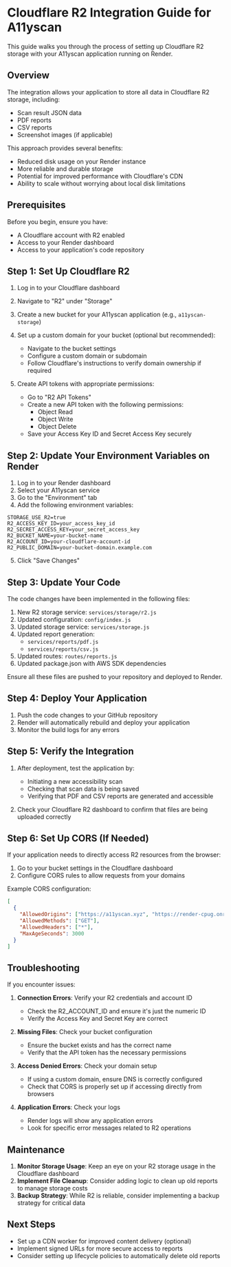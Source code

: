 # Cloudflare R2 Integration Guide for A11yscan

This guide walks you through the process of setting up Cloudflare R2 storage with your A11yscan application running on Render.

## Overview

The integration allows your application to store all data in Cloudflare R2 storage, including:
- Scan result JSON data
- PDF reports
- CSV reports
- Screenshot images (if applicable)

This approach provides several benefits:
- Reduced disk usage on your Render instance
- More reliable and durable storage
- Potential for improved performance with Cloudflare's CDN
- Ability to scale without worrying about local disk limitations

## Prerequisites

Before you begin, ensure you have:
- A Cloudflare account with R2 enabled
- Access to your Render dashboard
- Access to your application's code repository

## Step 1: Set Up Cloudflare R2

1. Log in to your Cloudflare dashboard
2. Navigate to "R2" under "Storage"
3. Create a new bucket for your A11yscan application (e.g., `a11yscan-storage`)
4. Set up a custom domain for your bucket (optional but recommended):
   - Navigate to the bucket settings
   - Configure a custom domain or subdomain
   - Follow Cloudflare's instructions to verify domain ownership if required

5. Create API tokens with appropriate permissions:
   - Go to "R2 API Tokens"
   - Create a new API token with the following permissions:
     - Object Read
     - Object Write
     - Object Delete
   - Save your Access Key ID and Secret Access Key securely

## Step 2: Update Your Environment Variables on Render

1. Log in to your Render dashboard
2. Select your A11yscan service
3. Go to the "Environment" tab
4. Add the following environment variables:

```
STORAGE_USE_R2=true
R2_ACCESS_KEY_ID=your_access_key_id
R2_SECRET_ACCESS_KEY=your_secret_access_key
R2_BUCKET_NAME=your-bucket-name
R2_ACCOUNT_ID=your-cloudflare-account-id
R2_PUBLIC_DOMAIN=your-bucket-domain.example.com
```

5. Click "Save Changes"

## Step 3: Update Your Code

The code changes have been implemented in the following files:

1. New R2 storage service: `services/storage/r2.js`
2. Updated configuration: `config/index.js`
3. Updated storage service: `services/storage.js`
4. Updated report generation: 
   - `services/reports/pdf.js`
   - `services/reports/csv.js`
5. Updated routes: `routes/reports.js`
6. Updated package.json with AWS SDK dependencies

Ensure all these files are pushed to your repository and deployed to Render.

## Step 4: Deploy Your Application

1. Push the code changes to your GitHub repository
2. Render will automatically rebuild and deploy your application
3. Monitor the build logs for any errors

## Step 5: Verify the Integration

1. After deployment, test the application by:
   - Initiating a new accessibility scan
   - Checking that scan data is being saved
   - Verifying that PDF and CSV reports are generated and accessible

2. Check your Cloudflare R2 dashboard to confirm that files are being uploaded correctly

## Step 6: Set Up CORS (If Needed)

If your application needs to directly access R2 resources from the browser:

1. Go to your bucket settings in the Cloudflare dashboard
2. Configure CORS rules to allow requests from your domains

Example CORS configuration:

```json
[
  {
    "AllowedOrigins": ["https://a11yscan.xyz", "https://render-cpug.onrender.com"],
    "AllowedMethods": ["GET"],
    "AllowedHeaders": ["*"],
    "MaxAgeSeconds": 3000
  }
]
```

## Troubleshooting

If you encounter issues:

1. **Connection Errors**: Verify your R2 credentials and account ID
   - Check the R2_ACCOUNT_ID and ensure it's just the numeric ID
   - Verify the Access Key and Secret Key are correct

2. **Missing Files**: Check your bucket configuration
   - Ensure the bucket exists and has the correct name
   - Verify that the API token has the necessary permissions

3. **Access Denied Errors**: Check your domain setup
   - If using a custom domain, ensure DNS is correctly configured
   - Check that CORS is properly set up if accessing directly from browsers

4. **Application Errors**: Check your logs
   - Render logs will show any application errors
   - Look for specific error messages related to R2 operations

## Maintenance

1. **Monitor Storage Usage**: Keep an eye on your R2 storage usage in the Cloudflare dashboard
2. **Implement File Cleanup**: Consider adding logic to clean up old reports to manage storage costs
3. **Backup Strategy**: While R2 is reliable, consider implementing a backup strategy for critical data

## Next Steps

- Set up a CDN worker for improved content delivery (optional)
- Implement signed URLs for more secure access to reports
- Consider setting up lifecycle policies to automatically delete old reports
